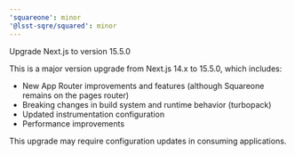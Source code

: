 ```yaml
---
'squareone': minor
'@lsst-sqre/squared': minor
---
```


Upgrade Next.js to version 15.5.0

This is a major version upgrade from Next.js 14.x to 15.5.0, which includes:

- New App Router improvements and features (although Squareone remains on the pages router)
- Breaking changes in build system and runtime behavior (turbopack)
- Updated instrumentation configuration
- Performance improvements

This upgrade may require configuration updates in consuming applications.
